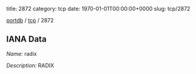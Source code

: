 title: 2872
category: tcp
date: 1970-01-01T00:00:00+0000
slug: tcp/2872

[portdb](/) / [tcp](/category/tcp.html) / 2872


## IANA Data

_Name:_ radix

_Description:_ RADIX

